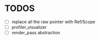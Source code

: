 # TODOS

- [ ] replace all the raw pointer with Ref/Scope
- [ ] profiler_visualizer
- [ ] render_pass abstraction